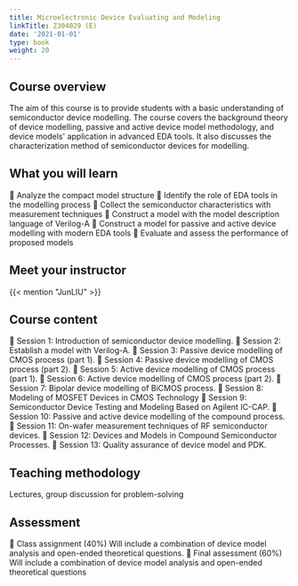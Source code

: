 ```yaml
---
title: Microelectronic Device Evaluating and Modeling
linkTitle: Z304029 (E)
date: '2021-01-01'
type: book
weight: 20
---
```


<!--more-->

## Course overview

The aim of this course is to provide students with a basic understanding of semiconductor device modelling. The course covers the background theory of device modelling, passive and active device model methodology, and device models' application in advanced EDA tools. It also discusses the characterization method of semiconductor devices for modelling.

## What you will learn

 Analyze the compact model structure
 Identify the role of EDA tools in the modelling process
 Collect the semiconductor characteristics with measurement techniques
 Construct a model with the model description language of Verilog-A
 Construct a model for passive and active device modelling with modern EDA tools
 Evaluate and assess the performance of proposed models

## Meet your instructor

{{< mention "JunLIU" >}}

## Course content

 Session 1: Introduction of semiconductor device modelling.
 Session 2: Establish a model with Verilog-A.
 Session 3: Passive device modelling of CMOS process (part 1).
 Session 4: Passive device modelling of CMOS process (part 2).
 Session 5: Active device modelling of CMOS process (part 1).
 Session 6: Active device modelling of CMOS process (part 2).
 Session 7: Bipolar device modelling of BiCMOS process.
 Session 8: Modeling of MOSFET Devices in CMOS Technology
 Session 9: Semiconductor Device Testing and Modeling Based on Agilent IC-CAP.
 Session 10: Passive and active device modelling of the compound process.
 Session 11: On-wafer measurement techniques of RF semiconductor devices.
 Session 12: Devices and Models in Compound Semiconductor Processes.
 Session 13: Quality assurance of device model and PDK.

## Teaching methodology

Lectures, group discussion for problem-solving

## Assessment

 Class assignment (40%)
Will include a combination of device model analysis and open-ended theoretical questions.
 Final assessment (60%)
Will include a combination of device model analysis and open-ended theoretical questions
